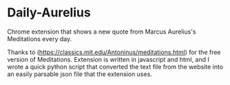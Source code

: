 # Daily-Aurelius
Chrome extension that shows a new quote from Marcus Aurelius's Meditations every day. 

Thanks to (https://classics.mit.edu/Antoninus/meditations.html) for the free version of Meditations. Extension is written in javascript and html, and I wrote a quick python script that converted the text file from the website into an easily parsable json file that the extension uses. 
